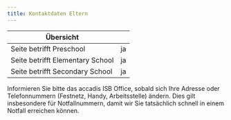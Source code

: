 ```yaml
---
title: Kontaktdaten Eltern
---
```

| Übersicht | |
| --- | --- |
| Seite betrifft Preschool | ja |
| Seite betrifft Elementary School | ja |
| Seite betrifft Secondary School | ja |

Informieren Sie bitte das accadis ISB Office, sobald sich Ihre Adresse oder Telefonnummern (Festnetz, Handy, Arbeitsstelle) ändern. Dies gilt insbesondere für Notfallnummern, damit wir Sie tatsächlich schnell in einem Notfall erreichen können.
